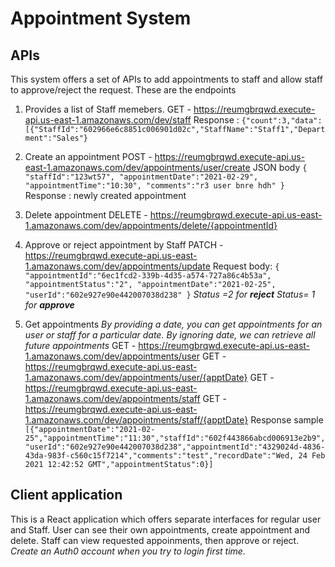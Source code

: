 # Appointment System

## APIs
This system offers a set of APIs to add appointments to staff and allow staff to approve/reject the request. These are the endpoints
1.   Provides a list of Staff memebers.
  GET - https://reumgbrqwd.execute-api.us-east-1.amazonaws.com/dev/staff
  Response :
  `{"count":3,"data":[{"StaffId":"602966e6c8851c006901d02c","StaffName":"Staff1","Department":"Sales"}`

2. Create an appointment
  POST - https://reumgbrqwd.execute-api.us-east-1.amazonaws.com/dev/appointments/user/create
  JSON body
  `{
    "staffId":"123wt57",
    "appointmentDate":"2021-02-29",
    "appointmentTime":"10:30",
    "comments":"r3 user bnre hdh"
}`
Response : newly created appointment

3. Delete appointment 
  DELETE - https://reumgbrqwd.execute-api.us-east-1.amazonaws.com/dev/appointments/delete/{appointmentId}
4. Approve or reject appointment by Staff
  PATCH - https://reumgbrqwd.execute-api.us-east-1.amazonaws.com/dev/appointments/update
  Request body:
  `{
    "appointmentId":"6ec1fcd2-339b-4d35-a574-727a86c4b53a",
    "appointmentStatus":"2",
    "appointmentDate":"2021-02-25",
    "userId":"602e927e90e442007038d238"
}`
_Status =2 for **reject**
Status= 1 for **approve**_

5. Get appointments
_By providing a date, you can get appointments for an user or staff for a particular date. By ignoring date, we can retrieve all future appointments_
  GET - https://reumgbrqwd.execute-api.us-east-1.amazonaws.com/dev/appointments/user
  GET - https://reumgbrqwd.execute-api.us-east-1.amazonaws.com/dev/appointments/user/{apptDate}
  GET - https://reumgbrqwd.execute-api.us-east-1.amazonaws.com/dev/appointments/staff
  GET - https://reumgbrqwd.execute-api.us-east-1.amazonaws.com/dev/appointments/staff/{apptDate}
Response sample
`[{"appointmentDate":"2021-02-25","appointmentTime":"11:30","staffId":"602f443866abcd006913e2b9","userId":"602e927e90e442007038d238","appointmentId":"4329024d-4836-43da-983f-c560c15f7214","comments":"test","recordDate":"Wed, 24 Feb 2021 12:42:52 GMT","appointmentStatus":0}]`

## Client application
This is a React application which offers separate interfaces for regular user and Staff. User can see their own appointments, create appointment and delete. Staff can view requested appoinments, then approve or reject.
_Create an Auth0 account when you try to login first time._



